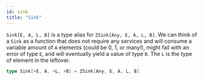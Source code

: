 ```yaml
---
id: sink 
title: "Sink"
---
```


`Sink[E, A, L, B]` is a type alias for `ZSink[Any, E, A, L, B]`. We can think of a `Sink` as a function that does not require any services and will consume a variable amount of `A` elements (could be 0, 1, or many!), might fail with an error of type `E`, and will eventually yield a value of type `B`. The `L` is the type of element in the leftover.

```scala
type Sink[+E, A, +L, +B] = ZSink[Any, E, A, L, B]
```